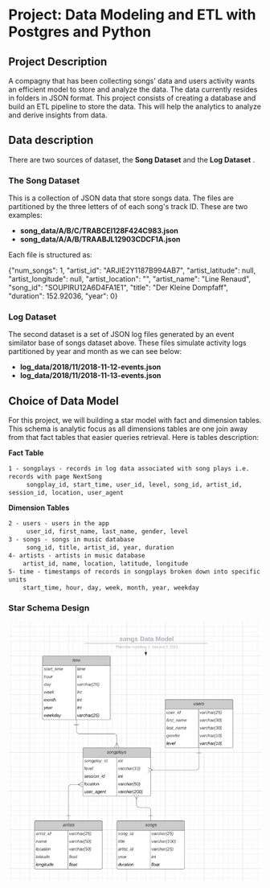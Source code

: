 # Project: Data Modeling and ETL with Postgres and Python
## Project Description

A compagny that has been collecting songs' data and users activity wants an efficient model to store and analyze the data. The data currently resides in folders in JSON format.
This project consists of creating a database and build an ETL pipeline to store the data.
This will help the analytics to analyze and derive insights from data.

## Data description
There are two sources of dataset, the **Song Dataset** and the **Log Dataset** . 
### The Song Dataset
This is a collection of JSON data that store songs data. The files are partitioned by the three letters of of each song's track ID. These are two examples:
 - **song_data/A/B/C/TRABCEI128F424C983.json**
 - **song_data/A/A/B/TRAABJL12903CDCF1A.json**
 
 Each file is structured as:
 
 {"num_songs": 1, "artist_id": "ARJIE2Y1187B994AB7", "artist_latitude": null, "artist_longitude": null, "artist_location": "", "artist_name": "Line Renaud", "song_id": "SOUPIRU12A6D4FA1E1", "title": "Der Kleine Dompfaff", "duration": 152.92036, "year": 0}

### Log Dataset

The second dataset is a set of JSON log files generated by an event similator base of songs dataset above. These files simulate activity logs partitioned by year and month as we can see below:

- **log_data/2018/11/2018-11-12-events.json**
- **log_data/2018/11/2018-11-13-events.json**

## Choice of Data Model

For this project, we will building a star model with fact and dimension tables. This schema is analytic focus as all dimensions tables are one join away from that fact tables that easier queries retrieval. Here is tables description:

**Fact Table**

    1 - songplays - records in log data associated with song plays i.e. records with page NextSong
         songplay_id, start_time, user_id, level, song_id, artist_id, session_id, location, user_agent
         
**Dimension Tables**

    2 - users - users in the app
         user_id, first_name, last_name, gender, level 
    3 - songs - songs in music database
         song_id, title, artist_id, year, duration
    4- artists - artists in music database
        artist_id, name, location, latitude, longitude
    5- time - timestamps of records in songplays broken down into specific units
        start_time, hour, day, week, month, year, weekday
 ### Star Schema Design       
 ![image](https://github.com/tmbothe/ETL_Postgres/blob/main/images/datamodel.PNG)



